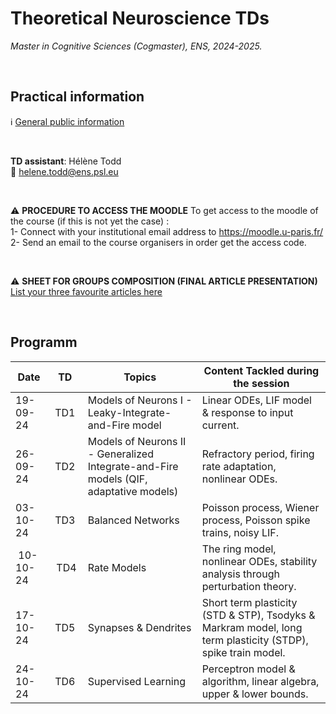 # Theoretical Neuroscience TDs

*Master in Cognitive Sciences (Cogmaster), ENS, 2024-2025.*   

<br>

## Practical information 

:information_source: [General public information](https://docs.google.com/document/d/1MEB7kviFjan9nhk0f8ry2s5WhUMWbge2Gx3ePXk1gmU/edit?usp=sharing.)  

<br>

**TD assistant**: Hélène Todd  
📧 helene.todd@ens.psl.eu  

<br>

:warning: **PROCEDURE TO ACCESS THE MOODLE** 
To get access to the moodle of the course (if this is not yet the case) :  
1- Connect with your institutional email address to https://moodle.u-paris.fr/  
2- Send an email to the course organisers in order get the access code.  

<br>

:warning: **SHEET FOR GROUPS COMPOSITION (FINAL ARTICLE PRESENTATION)**  
[List your three favourite articles here](https://docs.google.com/document/d/1XtBed08BZJs7DMk5_5KFbVox2VoYX7ukuLFMWZRpls8/edit?usp=sharing)  

<br>

## Programm

| Date     |      TD     |  Topics  | Content Tackled during the session |
|----------|:-------------:|------|------|
| 19-09-24 | TD1 | Models of Neurons I - Leaky-Integrate-and-Fire model | Linear ODEs, LIF model & response to input current. |
| 26-09-24 | TD2 | Models of Neurons II - Generalized Integrate-and-Fire models (QIF, adaptative models)  | Refractory period, firing rate adaptation, nonlinear ODEs. |
| 03-10-24 | TD3 | Balanced Networks | Poisson process, Wiener process, Poisson spike trains, noisy LIF. |
| 10-10-24 | TD4 | Rate Models | The ring model, nonlinear ODEs, stability analysis through perturbation theory. |
| 17-10-24 | TD5 | Synapses & Dendrites | Short term plasticity (STD & STP), Tsodyks & Markram model, long term plasticity (STDP), spike train model. |
| 24-10-24 | TD6 | Supervised Learning | Perceptron model & algorithm, linear algebra, upper & lower bounds. |
